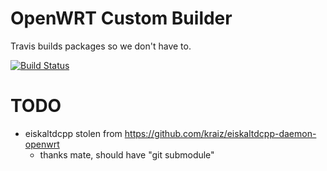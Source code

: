 OpenWRT Custom Builder
======================

Travis builds packages so we don't have to.

[![Build Status](https://travis-ci.org/makefu/openwrt-custom-builder.svg?branch=master)](https://travis-ci.org/makefu/openwrt-custom-builder)

TODO
====
- eiskaltdcpp stolen from https://github.com/kraiz/eiskaltdcpp-daemon-openwrt
  - thanks mate, should have "git submodule"
